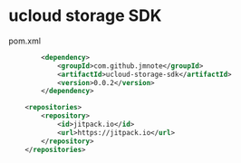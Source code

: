 ucloud storage SDK
==================

pom.xml
```xml
		<dependency>
			<groupId>com.github.jmnote</groupId>
			<artifactId>ucloud-storage-sdk</artifactId>
			<version>0.0.2</version>
		</dependency>
```

```xml
	<repositories>
		<repository>
			<id>jitpack.io</id>
			<url>https://jitpack.io</url>
		</repository>
	</repositories>
```
